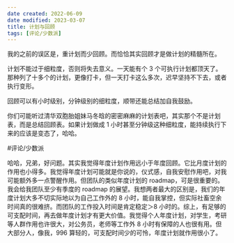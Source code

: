 ```yaml
---
date created: 2022-06-09
date modified: 2023-03-07
title: 计划与回顾
tags: [评论/少数派]
---
```


我的之前的误区是，重计划而少回顾。而恰恰其实回顾才是做计划的精髓所在。

计划不能过于细粒度，否则将失去意义。一天能有个 3 个可执行计划都顶天了。那种列了十多个的计划，更像打卡，但一天打卡这么多次，迟早坚持不下去，或者执行变形。

回顾可以有小时级别，分钟级别的细粒度，顺带还能总结加自我鼓励。

你们可能听过清华双胞胎姐妹马冬晗的密密麻麻的计划表吧，其实那个不是计划表，而是总结回顾表。如果计划做成 1 小时甚至分钟级这种细粒度，能持续执行下来的应该是变态了，哈哈。

#评论/少数派

哈哈，兄弟，好问题。其实我觉得年度计划作用远小于年度回顾。它比月度计划的作用也小得多。我觉得年度计划可能就是你说的，仪式感，自我安慰作用吧，对我可能额外多一点警醒作用。但团队的类似年度计划的 roadmap，可是很重要的。我会给我团队至少有季度的 roadmap 的展望。我想两者最大的区别是，我们的年度计划大多不切实际地以为自己工作外的 8 小时，能自我掌控，但实际社畜空余时间真的很难挤。而团队的工作投入时间是肯定稳定＞8 小时的。综上，有足够的可支配时间，再去做年度计划才有更大价值。我觉得个人年度计划，对学生，考研等人群作用也许很大，对公务员，老师等工作外 8 小时有保障的人也很有用。但大部分人，像我，996 算轻的，可支配时间少的可怜，年度计划就作用很小了。
